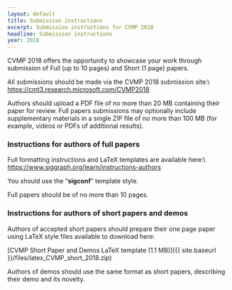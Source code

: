 ```yaml
---
layout: default
title: Submission instructions
excerpt: Submission instructions for CVMP 2018
headline: Submission instructions
year: 2018
---
```


<!-- ### Paper submission -->

CVMP 2018 offers the opportunity to showcase your work through submission of Full (up to 10 pages) and Short (1 page) papers.

All submissions should be made via the CVMP 2018 submission site:\\
<https://cmt3.research.microsoft.com/CVMP2018>

Authors should upload a PDF file of no more than 20 MB containing their paper for review. Full papers submissions may optionally include supplementary materials in a single ZIP file of no more than 100 MB (for example, videos or PDFs of additional results).


### Instructions for authors of full papers

Full formatting instructions and LaTeX templates are available here:\\
<https://www.siggraph.org/learn/instructions-authors>

You should use the “**sigconf**” template style.

Full papers should be of no more than 10 pages.


### Instructions for authors of short papers and demos

Authors of accepted short papers should prepare their one page paper using LaTeX style files available to download here:

[CVMP Short Paper and Demos LaTeX template (1.1 MB)]({{ site.baseurl }}/files/latex_CVMP_short_2018.zip)

Authors of demos should use the same format as short papers, describing their demo and its novelty.
